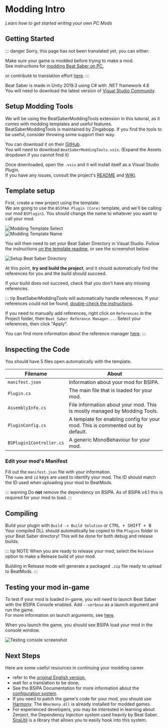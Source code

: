 # Modding Intro
_Learn how to get started writing your own PC Mods_

## Getting Started
::: danger Sorry, this page has not been translated yet, you can either:

Make sure your game is modded before trying to make a mod.  
See instructions for [modding Beat Saber on PC.](/pc-modding.md)

or contribute to translation effort [here](https://github.com/bsmg/wiki). :::

Beat Saber is made in Unity 2019.3 using C# with .NET framework 4.6  
You will need to download the latest version of [Visual Studio Community](https://visualstudio.microsoft.com/).

## Setup Modding Tools
We will be using the BeatSaberModdingTools extension in this tutorial, as it comes with modding templates and useful features.  
BeatSaberModdingTools is maintained by Zingabopp. If you find the tools to be useful, consider throwing some support their way.

You can download it on their [GitHub](https://github.com/Zingabopp/BeatSaberTemplates/releases/latest).  
You will need to download `BeatSaberModdingTools.vsix`. (Expand the Assets dropdown if you cannot find it)

Once downloaded, open the `.vsix` and it will install itself as a Visual Studio Plugin.  
If you have any issues, consult the project's [README](https://github.com/Zingabopp/BeatSaberModdingTools#readme) and [WIKI](https://github.com/Zingabopp/BeatSaberModdingTools/wiki).

## Template setup
First, create a new project using the template.  
We are going to use the `BSIPA4 Plugin (Core)` template, and we'll be calling our mod `BSPlugin1`. You should change the name to whatever you want to call your mod.

![Modding Template Select](~@images/modding/modding-template-select.png "Modding Template Select")  
![Modding Template Name](~@images/modding/modding-template-name.png "Modding Template Name")

You will then need to set your Beat Saber Directory in Visual Studio. Follow the instructions [on the template readme](https://github.com/Zingabopp/BeatSaberModdingTools#how-to-use), or see the screenshot below.

![Setup Beat Saber Directory](~@images/modding/setup-bs-directory.png "Setup Beat Saber Directory")

At this point, **try and build the project**, and it should automatically find the references for you and the build should succeed.

If your build does not succeed, check that you don't have any missing references.

::: tip BeatSaberModdingTools will automatically handle references. If your references could not be found, [double-check the instructions](https://github.com/Zingabopp/BeatSaberModdingTools#how-to-use).

If you need to manually add references, right click on `References` in the Project folder, then `Beat Saber Reference Manager...`. Select your references, then click "Apply".

You can find more information about the reference manager [here](https://github.com/Zingabopp/BeatSaberModdingTools/wiki/Adding-References). :::

## Inspecting the Code
You should have 5 files open automatically with the template.

| Filename                 | About                                                                          |
| ------------------------ | ------------------------------------------------------------------------------ |
| `manifest.json`          | Information about your mod for BSIPA.                                          |
| `Plugin.cs`              | The main file that is loaded for your mod.                                     |
| `AssemblyInfo.cs`        | File information about your mod. This is mostly managed by Modding Tools.      |
| `PluginConfig.cs`        | A template for enabling config for your mod. This is commented out by default. |
| `BSPlugin1Controller.cs` | A generic MonoBehaviour for your mod.                                          |

### Edit your mod's Manifest
Fill out the `manifest.json` file with your information.  
The `name` and `id` keys are used to identify your mod. The ID should match the ID used when uploading your mod to BeatMods.

::: warning Do **not** remove the dependency on BSIPA. As of BSIPA v4.1 this is required for your mod to load. :::

## Compiling
Build your plugin with `Build -> Build Solution` or <kbd>CTRL + SHIFT + B</kbd>  
Your compiled DLL should automatically be copied to the `Plugins` folder in your Beat Saber directory! This will be done for both debug and release builds.

::: tip NOTE When you are ready to release your mod, select the `Release` option to make a Release build of your mod.

Building in Release mode will generate a packaged `.zip` file ready to upload to BeatMods. :::

## Testing your mod in-game
To test if your mod is loaded in-game, you will need to launch Beat Saber with the BSIPA Console enabled. Add `--verbose` as a launch argument and run the game.  
For more information on launch arguments, see [here](/modding/#launch-args).

When you launch the game, you should see BSIPA load your mod in the console window.

![Testing console screenshot](~@images/modding/testing-console.png "Testing console screenshot")

## Next Steps
Here are some useful resources in continuing your modding career.
* refer to the [original English version](../../modding/intro.md),
* wait for a translation to be done,
* See the BSIPA Documentation for more information about the [configuration system](https://bsmg.github.io/BeatSaber-IPA-Reloaded/tags/4.1.3/articles/start-dev.html#configuring-your-plugin).
* If you need to patch the game's code for your mod, you should use [Harmony](https://github.com/pardeike/Harmony#readme). The `0Harmony.dll` is already installed for modded games.
* For experienced developers, you may be interested in learning about Zenject, the Dependency Injection system used heavily by Beat Saber. [SiraUtil](https://github.com/Auros/SiraUtil#readme) is a library that allows you to easily hook into this system.
